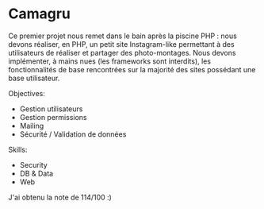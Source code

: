 # Camagru

Ce premier projet nous remet dans le bain après la piscine PHP : nous devons réaliser, en PHP, un petit site Instagram-like permettant à des utilisateurs de réaliser et partager des photo-montages.
Nous devons implémenter, à mains nues (les frameworks sont interdits), les fonctionnalités de base rencontrées sur la majorité des sites possédant une base utilisateur.

Objectives:

- Gestion utilisateurs 
- Gestion permissions 
- Mailing 
- Sécurité / Validation de données 

Skills:

- Security 
- DB & Data 
- Web 

J'ai obtenu la note de 114/100 :)
